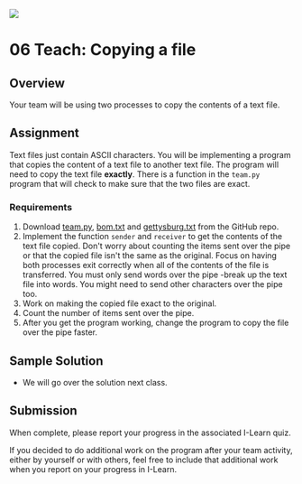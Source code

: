 ![](../site/banner.png)

# 06 Teach: Copying a file

## Overview

Your team will be using two processes to copy the contents of a text file.

## Assignment

Text files just contain ASCII characters.  You will be implementing a program that copies the content of a text file to another text file.  The program will need to copy the text file **exactly**.  There is a function in the `team.py` program that will check to make sure that the two files are exact.

### Requirements

1. Download [team.py](team/team.py), [bom.txt](team/bom.txt) and  [gettysburg.txt](team/gettysburg.txt) from the GitHub repo.
2. Implement the function `sender` and `receiver` to get the contents of the text file copied. Don't worry about counting the items sent over the pipe or that the copied file isn't the same as the original.  Focus on having both processes exit correctly when all of the contents of the file is transferred. You must only send words over the pipe -break up the text file into words. You might need to send other characters over the pipe too.
3. Work on making the copied file exact to the original.
4. Count the number of items sent over the pipe.
5. After you get the program working, change the program to copy the file over the pipe faster.

## Sample Solution

- We will go over the solution next class.

## Submission

When complete, please report your progress in the associated I-Learn quiz.

If you decided to do additional work on the program after your team activity, either by yourself or with others, feel free to include that additional work when you report on your progress in I-Learn.

